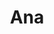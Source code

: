 ---
title: Ana
date: 
draft: false

# descripcion
description : Aros de plata con microcubic

materials: Plata 925

color: Plateado

dimensions: 1,4cm largo

code: 01-11-0405

type: "Aros"

categories: []

price: $2.790,00

price_eftvo: $2.370,00

# Images
# first image will be shown in the product page
images:
  # - image: "images/path_to_image"
  # La ubicacion de las imagenes es imagenes/Aros/Aros.Argollas/01-11-0405-ana
  - image: "./images/aros/argollas/01-11-0405-argolla-con-infinito_a.JPG"
  - image: "./images/aros/argollas/01-11-0405-argolla-con-infinito_b.JPG"
---